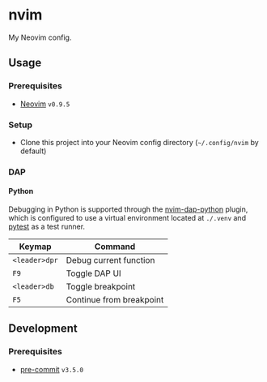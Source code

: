 # nvim

My Neovim config.

## Usage

### Prerequisites

- [Neovim][neovim-home] `v0.9.5`

### Setup

- Clone this project into your Neovim config directory (`~/.config/nvim` by default)

### DAP

#### Python

Debugging in Python is supported through the [nvim-dap-python][nvim-dap-python-repo] plugin, which
is configured to use a virtual environment located at `./.venv` and [pytest][pytest-repo] as a
test runner.

| Keymap        | Command                  |
| ------------- | ------------------------ |
| `<leader>dpr` | Debug current function   |
| `F9`          | Toggle DAP UI            |
| `<leader>db`  | Toggle breakpoint        |
| `F5`          | Continue from breakpoint |

## Development

### Prerequisites

- [pre-commit](https://pre-commit.com/) `v3.5.0`


[neovim-home]: https://neovim.io
[nvim-dap-python-repo]: https://github.com/mfussenegger/nvim-dap-python
[pytest-repo]: https://github.com/pytest-dev/pytest
